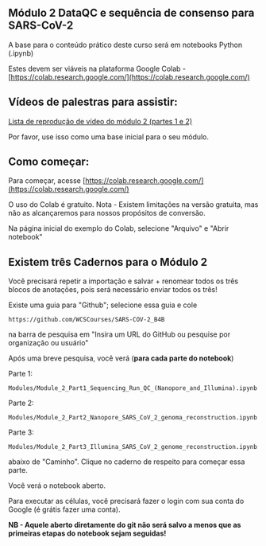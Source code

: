 ## Módulo 2 DataQC e sequência de consenso para SARS-CoV-2

A base para o conteúdo prático deste curso será em notebooks Python (.ipynb)

Estes devem ser viáveis ​​na plataforma Google Colab - [https://colab.research.google.com/](https://colab.research.google.com/)


## Vídeos de palestras para assistir:

[Lista de reprodução de vídeo do módulo 2 (partes 1 e 2)](https://www.youtube.com/playlist?list=PLfovZnX0TvKtfX79k16fFMkMwDFtrAcNp)

Por favor, use isso como uma base inicial para o seu módulo.

## Como começar:

Para começar, acesse [https://colab.research.google.com/](https://colab.research.google.com/)

O uso do Colab é gratuito. Nota - Existem limitações na versão gratuita, mas não as alcançaremos para nossos propósitos de conversão.

Na página inicial do exemplo do Colab, selecione "Arquivo" e "Abrir notebook"

## Existem três Cadernos para o Módulo 2
Você precisará repetir a importação e salvar + renomear todos os três blocos de anotações, pois será necessário enviar todos os três!

Existe uma guia para "Github"; selecione essa guia e cole
```
https://github.com/WCSCourses/SARS-COV-2_B4B
```
na barra de pesquisa em "Insira um URL do GitHub ou pesquise por organização ou usuário"

Após uma breve pesquisa, você verá (**para cada parte do notebook**)

Parte 1:
```
Modules/Module_2_Part1_Sequencing_Run_QC_(Nanopore_and_Illumina).ipynb
```

Parte 2:
```
Modules/Module_2_Part2_Nanopore_SARS_CoV_2_genoma_reconstruction.ipynb
```

Parte 3:
```
Modules/Module_2_Part3_Illumina_SARS_CoV_2_genome_reconstruction.ipynb
```


abaixo de "Caminho". Clique no caderno de respeito para começar essa parte.


Você verá o notebook aberto.

Para executar as células, você precisará fazer o login com sua conta do Google (é grátis fazer uma conta).

**NB - Aquele aberto diretamente do git não será salvo a menos que as primeiras etapas do notebook sejam seguidas!**

